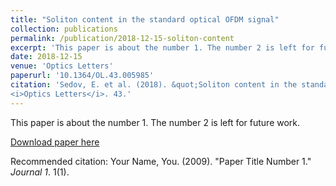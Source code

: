 ```yaml
---
title: "Soliton content in the standard optical OFDM signal"
collection: publications
permalink: /publication/2018-12-15-soliton-content
excerpt: 'This paper is about the number 1. The number 2 is left for future work.'
date: 2018-12-15
venue: 'Optics Letters'
paperurl: '10.1364/OL.43.005985'
citation: 'Sedov, E. et al. (2018). &quot;Soliton content in the standard optical OFDM signal.&quot; 
<i>Optics Letters</i>. 43.'
---
```

This paper is about the number 1. The number 2 is left for future work.

[Download paper here](http://www.scopus.com/inward/record.url?scp=85058748600&partnerID=8YFLogxK)

Recommended citation: Your Name, You. (2009). "Paper Title Number 1." <i>Journal 1</i>. 1(1).